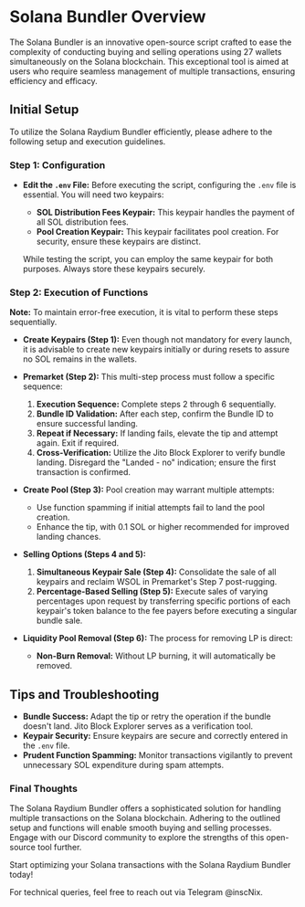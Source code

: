 # Solana Bundler Overview

The Solana Bundler is an innovative open-source script crafted to ease the complexity of conducting buying and selling operations using 27 wallets simultaneously on the Solana blockchain. This exceptional tool is aimed at users who require seamless management of multiple transactions, ensuring efficiency and efficacy.

## Initial Setup

To utilize the Solana Raydium Bundler efficiently, please adhere to the following setup and execution guidelines.
 
### Step 1: Configuration

- **Edit the `.env` File:** Before executing the script, configuring the `.env` file is essential. You will need two keypairs:

  - **SOL Distribution Fees Keypair:** This keypair handles the payment of all SOL distribution fees.
  - **Pool Creation Keypair:** This keypair facilitates pool creation. For security, ensure these keypairs are distinct.

  While testing the script, you can employ the same keypair for both purposes. Always store these keypairs securely.

### Step 2: Execution of Functions

**Note:** To maintain error-free execution, it is vital to perform these steps sequentially. 

- **Create Keypairs (Step 1):** Even though not mandatory for every launch, it is advisable to create new keypairs initially or during resets to assure no SOL remains in the wallets.

- **Premarket (Step 2):** This multi-step process must follow a specific sequence:

  1. **Execution Sequence:** Complete steps 2 through 6 sequentially.
  2. **Bundle ID Validation:** After each step, confirm the Bundle ID to ensure successful landing.
  3. **Repeat if Necessary:** If landing fails, elevate the tip and attempt again. Exit if required.
  4. **Cross-Verification:** Utilize the Jito Block Explorer to verify bundle landing. Disregard the "Landed - no" indication; ensure the first transaction is confirmed.

- **Create Pool (Step 3):** Pool creation may warrant multiple attempts:

  - Use function spamming if initial attempts fail to land the pool creation.
  - Enhance the tip, with 0.1 SOL or higher recommended for improved landing chances.

- **Selling Options (Steps 4 and 5):**

  1. **Simultaneous Keypair Sale (Step 4):** Consolidate the sale of all keypairs and reclaim WSOL in Premarket's Step 7 post-rugging.
  2. **Percentage-Based Selling (Step 5):** Execute sales of varying percentages upon request by transferring specific portions of each keypair's token balance to the fee payers before executing a singular bundle sale.

- **Liquidity Pool Removal (Step 6):** The process for removing LP is direct:
  - **Non-Burn Removal:** Without LP burning, it will automatically be removed.

## Tips and Troubleshooting

- **Bundle Success:** Adapt the tip or retry the operation if the bundle doesn't land. Jito Block Explorer serves as a verification tool.
- **Keypair Security:** Ensure keypairs are secure and correctly entered in the `.env` file.
- **Prudent Function Spamming:** Monitor transactions vigilantly to prevent unnecessary SOL expenditure during spam attempts.

### Final Thoughts

The Solana Raydium Bundler offers a sophisticated solution for handling multiple transactions on the Solana blockchain. Adhering to the outlined setup and functions will enable smooth buying and selling processes. Engage with our Discord community to explore the strengths of this open-source tool further.

Start optimizing your Solana transactions with the Solana Raydium Bundler today!

For technical queries, feel free to reach out via Telegram @inscNix.
